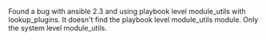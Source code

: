 Found a bug with ansible 2.3 and using playbook level module_utils with lookup_plugins.
It doesn't find the playbook level module_utils module.  Only the system level module_utils.
